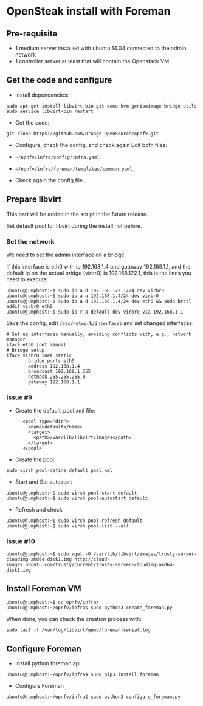 # OpenSteak install with Foreman

## Pre-requisite

* 1 medium server installed with ubuntu 14.04 connected to the admin network
* 1 controller server at least that will contain the Openstack VM

## Get the code and configure

* Install dependancies:

```
sudo apt-get install libvirt-bin git qemu-kvm genisoimage bridge-utils
sudo service libvirt-bin restart
```

* Get the code:

```
git clone https://github.com/Orange-OpenSource/opnfv.git
```

* Configure, check the config, and check again
Edit both files: 
 * ```~/opnfv/infra/config/infra.yaml```
 * ```~/opnfv/infra/foreman/templates/common.yaml```


* Check again the config file...

## Prepare libvirt

This part will be added in the script in the future release.

Set default pool for libvirt during the install not before.

### Set the network

We need to set the admin interface on a bridge.

If this interface is eth0 with ip 192.168.1.4 and gateway 192.168.1.1,
and the default ip on the actual bridge (virbr0) is 192.168.122.1,
this is the lines you need to execute.

```
ubuntu@jumphost:~$ sudo ip a d 192.168.122.1/24 dev virbr0
ubuntu@jumphost:~$ sudo ip a a 192.168.1.4/24 dev virbr0
ubuntu@jumphost:~$ sudo ip a d 192.168.1.4/24 dev eth0 && sudo brctl addif virbr0 eth0
ubuntu@jumphost:~$ sudo ip r a default dev virbr0 via 192.168.1.1
```

Save the config, edit ```/etc/network/interfaces``` and set changed interfaces:
```
# Set up interfaces manually, avoiding conflicts with, e.g., network manager
iface eth0 inet manual
# Bridge setup
iface virbr0 inet static
        bridge_ports eth0
        address 192.168.1.4
        broadcast 192.168.1.255
        netmask 255.255.255.0
        gateway 192.168.1.1

```


### Issue #9
* Create the default_pool.xml file:

```
      <pool type="dir">
        <name>default</name>
        <target>
          <path>/var/lib/libvirt/images</path>
        </target>
      </pool>
```

* Create the pool

 ```sudo virsh pool-define default_pool.xml```

* Start and Set autostart

 ```
ubuntu@jumphost:~$ sudo virsh pool-start default
ubuntu@jumphost:~$ sudo virsh pool-autostart default
```

* Refresh and check

```
ubuntu@jumphost:~$ sudo virsh pool-refresh default
ubuntu@jumphost:~$ sudo virsh pool-list --all
```

### Issue #10

```
ubuntu@jumphost:~$ sudo wget -O /var/lib/libvirt/images/trusty-server-cloudimg-amd64-disk1.img http://cloud-images.ubuntu.com/trusty/current/trusty-server-cloudimg-amd64-disk1.img
```

## Install Foreman VM

```
ubuntu@jumphost:~$ cd opnfv/infra/
ubuntu@jumphost:~/opnfv/infra$ sudo python3 create_foreman.py
```

When done, you can check the creation process with:

```sudo tail -f /var/log/libvirt/qemu/foreman-serial.log```


## Configure Foreman

* Install python foreman api

```
ubuntu@jumphost:~/opnfv/infra$ sudo pip3 install foreman
```

* Configure Foreman

```
ubuntu@jumphost:~/opnfv/infra$ sudo python3 configure_foreman.py
```
